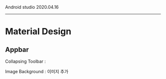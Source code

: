 Android studio																																				2020.04.16

---

# Material Design

## Appbar

Collapsing Toolbar : 

Image Background : 이미지 추가

